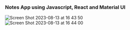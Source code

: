 ### Notes App using Javascript, React and Material UI 

![Screen Shot 2023-08-13 at 16 43 50](https://github.com/juliadavydenko/material-ui-notes-app/assets/98152890/a7441a1f-061e-4b6d-b066-41ac5ec0dea1)
![Screen Shot 2023-08-13 at 16 44 00](https://github.com/juliadavydenko/material-ui-notes-app/assets/98152890/f59b0b35-f457-4808-97a6-727b7e8c5473)
